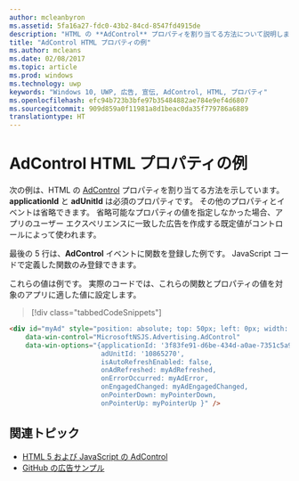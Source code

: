 ```yaml
---
author: mcleanbyron
ms.assetid: 5fa16a27-fdc0-43b2-84cd-8547fd4915de
description: "HTML の **AdControl** プロパティを割り当てる方法について説明します。"
title: "AdControl HTML プロパティの例"
ms.author: mcleans
ms.date: 02/08/2017
ms.topic: article
ms.prod: windows
ms.technology: uwp
keywords: "Windows 10, UWP, 広告, 宣伝, AdControl, HTML, プロパティ"
ms.openlocfilehash: efc94b723b3bfe97b35484882ae784e9ef4d6807
ms.sourcegitcommit: 909d859a0f11981a8d1beac0da35f779786a6889
translationtype: HT
---
```

# <a name="adcontrol-html-properties-example"></a>AdControl HTML プロパティの例

次の例は、HTML の [AdControl](https://msdn.microsoft.com/library/windows/apps/microsoft.advertising.winrt.ui.adcontrol.aspx) プロパティを割り当てる方法を示しています。 **applicationId** と **adUnitId** は必須のプロパティです。 その他のプロパティとイベントは省略できます。 省略可能なプロパティの値を指定しなかった場合、アプリのユーザー エクスペリエンスに一致した広告を作成する既定値がコントロールによって使われます。

最後の 5 行は、**AdControl** イベントに関数を登録した例です。 JavaScript コードで定義した関数のみ登録できます。

これらの値は例です。 実際のコードでは、これらの関数とプロパティの値を対象のアプリに適した値に設定します。

> [!div class="tabbedCodeSnippets"]
``` html
<div id="myAd" style="position: absolute; top: 50px; left: 0px; width: 300px; height: 250px; z-index: 1"
    data-win-control="MicrosoftNSJS.Advertising.AdControl"
    data-win-options="{applicationId: '3f83fe91-d6be-434d-a0ae-7351c5a997f1',
                       adUnitId: '10865270',
                       isAutoRefreshEnabled: false,
                       onAdRefreshed: myAdRefreshed,
                       onErrorOccurred: myAdError,
                       onEngagedChanged: myAdEngagedChanged,
                       onPointerDown: myPointerDown,
                       onPointerUp: myPointerUp }" />
```

## <a name="related-topics"></a>関連トピック

* [HTML 5 および JavaScript の AdControl](adcontrol-in-html-5-and-javascript.md)
* [GitHub の広告サンプル](http://aka.ms/githubads)

 
